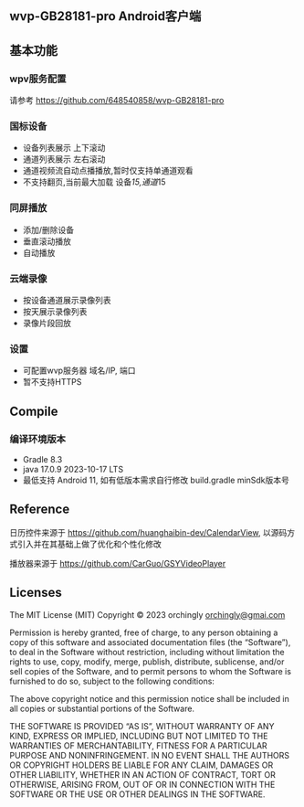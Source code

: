 ## wvp-GB28181-pro Android客户端

## 基本功能

### wpv服务配置

请参考 https://github.com/648540858/wvp-GB28181-pro

### 国标设备

- 设备列表展示 上下滚动
- 通道列表展示 左右滚动
- 通道视频流自动点播播放,暂时仅支持单通道观看
- 不支持翻页,当前最大加载 设备*15,通道*15

### 同屏播放

- 添加/删除设备
- 垂直滚动播放
- 自动播放

### 云端录像

- 按设备通道展示录像列表
- 按天展示录像列表
- 录像片段回放

### 设置

- 可配置wvp服务器 域名/IP, 端口
- 暂不支持HTTPS

## Compile

### 编译环境版本

- Gradle 8.3
- java 17.0.9 2023-10-17 LTS
- 最低支持 Android 11, 如有低版本需求自行修改 build.gradle minSdk版本号


## Reference

日历控件来源于 https://github.com/huanghaibin-dev/CalendarView, 以源码方式引入并在其基础上做了优化和个性化修改

播放器来源于 https://github.com/CarGuo/GSYVideoPlayer

## Licenses

The MIT License (MIT)
Copyright © 2023 orchingly orchingly@gmai.com

Permission is hereby granted, free of charge, to any person obtaining a copy of this software and associated documentation files (the “Software”), to deal in the Software without restriction, including without limitation the rights to use, copy, modify, merge, publish, distribute, sublicense, and/or sell copies of the Software, and to permit persons to whom the Software is furnished to do so, subject to the following conditions:

The above copyright notice and this permission notice shall be included in all copies or substantial portions of the Software.

THE SOFTWARE IS PROVIDED “AS IS”, WITHOUT WARRANTY OF ANY KIND, EXPRESS OR IMPLIED, INCLUDING BUT NOT LIMITED TO THE WARRANTIES OF MERCHANTABILITY, FITNESS FOR A PARTICULAR PURPOSE AND NONINFRINGEMENT. IN NO EVENT SHALL THE AUTHORS OR COPYRIGHT HOLDERS BE LIABLE FOR ANY CLAIM, DAMAGES OR OTHER LIABILITY, WHETHER IN AN ACTION OF CONTRACT, TORT OR OTHERWISE, ARISING FROM, OUT OF OR IN CONNECTION WITH THE SOFTWARE OR THE USE OR OTHER DEALINGS IN THE SOFTWARE.